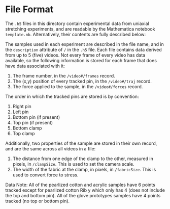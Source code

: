 # File Format

The `.h5` files in this directory contain experimental data from uniaxial stretching experiments, and are readable by the Mathematica notebook `template.nb`. Alternatively, their contents are fully described below:

The samples used in each experiment are described in the file name, and in the `description` attribute of `/` in the `.h5` file. Each file contains data derived from up to 5 (five) videos. Not every frame of every video has data available, so the following information is stored for each frame that does have data associated with it:

1. The frame number, in the `/video#/frames` record.
2. The (x,y) position of every tracked pin, in the `/video#/traj` record.
3. The force applied to the sample, in the `/video#/forces` record.

The order in which the tracked pins are stored is by convention:

1. Right pin
2. Left pin
3. Bottom pin (if present)
4. Top pin (if present)
5. Bottom clamp 
6. Top clamp 

Additionally, two properties of the sample are stored in their own record, and are the same across all videos in a file:

1. The distance from one edge of the clamp to the other, measured in pixels, in `/clampSize`. This is used to set the camera scale.
2. The width of the fabric at the clamp, in pixels, in `/fabricSize`. This is used to convert force to stress.




Data Note:
All of the pearlized cotton and acrylic samples have 6 points tracked except for pearlized cotton Rib y which only has 4 (does not include the top and bottom pin). 
All of the glove prototypes samples have 4 points tracked (no top or bottom pin). 



